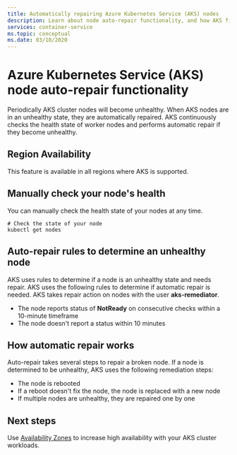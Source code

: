 ```yaml
---
title: Automatically repairing Azure Kubernetes Service (AKS) nodes 
description: Learn about node auto-repair functionality, and how AKS fixes broken worker nodes.
services: container-service
ms.topic: conceptual
ms.date: 03/10/2020
---
```


# Azure Kubernetes Service (AKS) node auto-repair functionality

Periodically AKS cluster nodes will become unhealthy.  When AKS nodes are in an unhealthy state, they are automatically repaired. AKS continuously checks the health state of worker nodes and performs automatic repair if they become unhealthy.

## Region Availability

This feature is available in all regions where AKS is supported.

## Manually check your node's health

You can manually check the health state of your nodes at any time.  

```azurecli-interactive
# Check the state of your node
kubectl get nodes
```

## Auto-repair rules to determine an unhealthy node

AKS uses rules to determine if a node is an unhealthy state and needs repair. AKS uses the following rules to determine if automatic repair is needed.  AKS takes repair action on nodes with the user **aks-remediator**.  

* The node reports status of **NotReady** on consecutive checks within a 10-minute timeframe
* The node doesn't report a status within 10 minutes

## How automatic repair works

Auto-repair takes several steps to repair a broken node.  If a node is determined to be unhealthy, AKS uses the following remediation steps:

* The node is rebooted
* If a reboot doesn't fix the node, the node is replaced with a new node
* If multiple nodes are unhealthy, they are repaired one by one

## Next steps

Use [Availability Zones](availability-zones) to increase high availability with your AKS cluster workloads.

<!-- LINKS - External -->

<!-- LINKS - Internal -->
[availability-zones]: ./availability-zones.md

